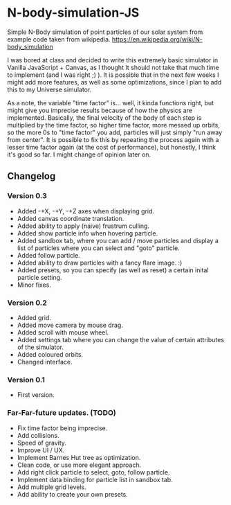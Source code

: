 # N-body-simulation-JS
Simple N-Body simulation of point particles of our solar system from example code taken from wikipedia. https://en.wikipedia.org/wiki/N-body_simulation

I was bored at class and decided to write this extremely basic simulator in Vanilla JavaScript + Canvas, as I thought It should not take that much time to implement (and I was right ;) ).
It is possible that in the next few weeks I might add more features, as well as some optimizations, since I plan to add this to my Universe simulator.

As a note, the variable "time factor" is... well, it kinda functions right, but might give you imprecise results because of how the physics are implemented. Basically, the final velocity of the body of each step is multiplied by the time factor, so higher time factor, more messed up orbits, so the more 0s to "time factor" you add, particles will just simply "run away from center".
It is possible to fix this by repeating the process again with a lesser time factor again (at the cost of performance), but honestly, I think it's good so far. I might change of opinion later on.

## Changelog

### Version 0.3
 - Added -+X, -+Y, -+Z axes when displaying grid.
 - Added canvas coordinate translation.
 - Added ability to apply (naive) frustrum culling.
 - Added show particle info when hovering particle.
 - Added sandbox tab, where you can add / move particles and display a list of particles where you can select and "goto" particle.
 - Added follow particle.
 - Added ability to draw particles with a fancy flare image. :)
 - Added presets, so you can specify (as well as reset) a certain inital particle setting.
 - Minor fixes.

### Version 0.2
 - Added grid.
 - Added move camera by mouse drag.
 - Added scroll with mouse wheel.
 - Added settings tab where you can change the value of certain attributes of the simulator.
 - Added coloured orbits.
 - Changed interface.

### Version 0.1
 - First version.

### Far-Far-future updates. (TODO)
 - Fix time factor being imprecise.
 - Add collisions.
 - Speed of gravity.
 - Improve UI / UX.
 - Implement Barnes Hut tree as optimization.
 - Clean code, or use more elegant approach.
 - Add right click particle to select, goto, follow particle.
 - Implement data binding for particle list in sandbox tab.
 - Add multiple grid levels.
 - Add ability to create your own presets.
